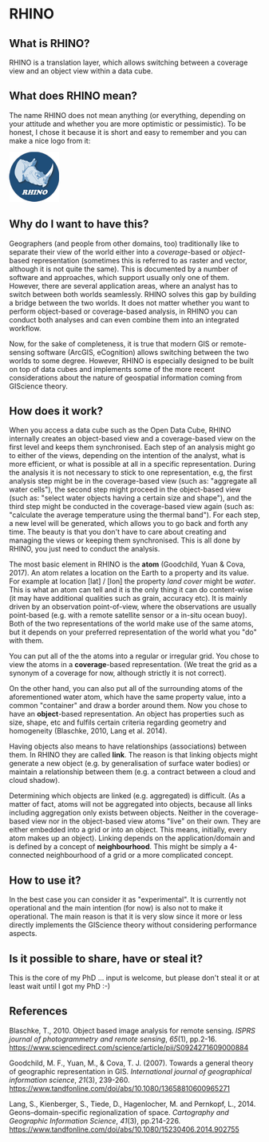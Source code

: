 # RHINO

## What is RHINO?

RHINO is a translation layer, which allows switching between a coverage view and an object view within a data cube.

## What does RHINO mean?

The name RHINO does not mean anything (or everything, depending on your attitude and whether you are more optimistic or pessimistic). To be honest, I chose it because it is short and easy to remember and you can make a nice logo from it:

![rhino_logo](https://raw.githubusercontent.com/whisperingpixel/rhino/master/res/logo.png)



## Why do I want to have this?

Geographers (and people from other domains, too) traditionally like to separate their view of the world either into a *coverage*-based or *object*-based representation (sometimes this is referred to as raster and vector, although it is not quite the same). This is documented by a number of software and approaches, which support usually only one of them. However, there are several application areas, where an analyst has to switch between both worlds seamlessly. RHINO solves this gap by building a bridge between the two worlds. It does not matter whether you want to perform object-based or coverage-based analysis, in RHINO you can conduct both analyses and can even combine them into an integrated workflow. 

Now, for the sake of completeness, it is true that modern GIS or remote-sensing software (ArcGIS, eCognition) allows switching between the two worlds to some degree. However, RHINO is especially designed to be built on top of data cubes and implements some of the more recent considerations about the nature of geospatial information coming from GIScience theory.

## How does it work?

When you access a data cube such as the Open Data Cube, RHINO internally creates an object-based view and a coverage-based view on the first level and keeps them synchronised. Each step of an analysis might go to either of the views, depending on the intention of the analyst, what is more efficient, or what is possible at all in a specific representation. During the analysis it is not necessary to stick to one representation, e.g, the first analysis step might be in the coverage-based view (such as: "aggregate all water cells"), the second step might proceed in the object-based view (such as: "select water objects having a certain size and shape"), and the third step might be conducted in the coverage-based view again (such as: "calculate the average temperature using the thermal band"). For each step, a new level will be generated, which allows you to go back and forth any time. The beauty is that you don't have to care about creating and managing the views or keeping them synchronised. This is all done by RHINO, you just need to conduct the analysis. 

The most basic element in RHINO is the **atom** (Goodchild, Yuan & Cova, 2017). An atom relates a location on the Earth to a property and its value. For example at location [lat] / [lon] the property *land cover* might be *water*. This is what an atom can tell and it is the only thing it can do content-wise (it may have additional qualities such as grain, accuracy etc). It is mainly driven by an observation point-of-view, where the observations are usually point-based (e.g. with a remote satellite sensor or a in-situ ocean buoy). Both of the two representations of the world make use of the same atoms, but it depends on your preferred representation of the world what you "do" with them.

You can put all of the the atoms into a regular or irregular grid.  You chose to view the atoms in a **coverage**-based representation. (We treat the grid as a synonym of a coverage for now, although strictly it is not correct).

On the other hand, you can also put all of the surrounding atoms of the aforementioned water atom, which have the same property value, into a common "container" and draw a border around them. Now you chose to have an **object**-based representation. An object has properties such as size, shape, etc and fulfils certain criteria regarding geometry and homogeneity (Blaschke, 2010, Lang et al. 2014).

Having objects also means to have relationships (associations) between them. In RHINO they are called **link**. The reason is that linking objects might generate a new object (e.g. by generalisation of surface water bodies) or maintain a relationship between them (e.g. a contract between a cloud and cloud shadow).

Determining which objects are linked (e.g. aggregated) is difficult. (As a matter of fact, atoms will not be aggregated into objects, because all links including aggregation only exists between objects. Neither in the coverage-based view nor in the object-based view atoms "live" on their own. They are either embedded into a grid or into an object. This means, initially, every atom makes up an object). Linking depends on the application/domain and is defined by a concept of **neighbourhood**. This might be simply a 4-connected neighbourhood of a grid or a more complicated concept.

## How to use it?

In the best case you can consider it as "experimental". It is currently not operational and the main intention (for now) is also not to make it operational. The main reason is that it is very slow since it more or less directly implements the GIScience theory without considering performance aspects.

## Is it possible to share, have or steal it?

This is the core of my PhD ... input is welcome, but please don't steal it or at least wait until I got my PhD :-)

## References

Blaschke, T., 2010. Object based image analysis for remote sensing. *ISPRS journal of photogrammetry and remote sensing*, *65*(1), pp.2-16. https://www.sciencedirect.com/science/article/pii/S0924271609000884

Goodchild, M. F., Yuan, M., & Cova, T. J. (2007). Towards a general theory of geographic representation in GIS. *International journal of geographical information science*, *21*(3), 239-260. https://www.tandfonline.com/doi/abs/10.1080/13658810600965271 

Lang, S., Kienberger, S., Tiede, D., Hagenlocher, M. and Pernkopf, L., 2014. Geons–domain-specific regionalization of space. *Cartography and Geographic Information Science*, *41*(3), pp.214-226. https://www.tandfonline.com/doi/abs/10.1080/15230406.2014.902755